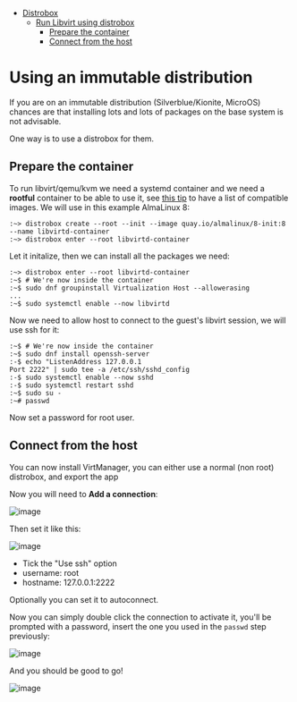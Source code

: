- [Distrobox](../README.md)
  - [Run Libvirt using distrobox](run_libvirt_in_distrobox.md)
    - [Prepare the container](#prepare-the-container)
    - [Connect from the host](#connect-from-the-host)

# Using an immutable distribution

If you are on an immutable distribution (Silverblue/Kionite, MicroOS) chances are that
installing lots and lots of packages on the base system is not advisable.

One way is to use a distrobox for them.

## Prepare the container

To run libvirt/qemu/kvm we need a systemd container and we need a **rootful** container
to be able to use it, see [this tip](../useful_tips.md#using-init-system-inside-a-distrobox)
to have a list of compatible images.
We will use in this example AlmaLinux 8:

```console
:~> distrobox create --root --init --image quay.io/almalinux/8-init:8 --name libvirtd-container
:~> distrobox enter --root libvirtd-container
```

Let it initalize, then we can install all the packages we need:

```console
:~> distrobox enter --root libvirtd-container
:~$ # We're now inside the container
:~$ sudo dnf groupinstall Virtualization Host --allowerasing 
...
:~$ sudo systemctl enable --now libvirtd
```

Now we need to allow host to connect to the guest's libvirt session, we will use
ssh for it:

```console
:~$ # We're now inside the container
:~$ sudo dnf install openssh-server
:-$ echo "ListenAddress 127.0.0.1
Port 2222" | sudo tee -a /etc/ssh/sshd_config
:-$ sudo systemctl enable --now sshd
:-$ sudo systemctl restart sshd
:~$ sudo su -
:~# passwd
```

Now set a password for root user.

## Connect from the host

You can now install VirtManager, you can either use a normal (non root) distrobox, and export the app

Now you will need to **Add a connection**:

![image](https://user-images.githubusercontent.com/598882/208441337-4dbade85-4c72-4342-b9ee-acd76b9b1675.png)

Then set it like this:

![image](https://user-images.githubusercontent.com/598882/208441499-e612868f-d9d1-452c-8bfb-110440e2e891.png)

- Tick the "Use ssh" option
- username: root
- hostname: 127.0.0.1:2222

Optionally you can set it to autoconnect.

Now you can simply double click the connection to activate it, you'll be prompted
with a password, insert the one you used in the `passwd` step previously:

![image](https://user-images.githubusercontent.com/598882/208441932-f561af0b-9c19-45f7-bacc-d690d80b75e1.png)

And you should be good to go!

![image](https://user-images.githubusercontent.com/598882/208442009-fe9df606-e6a8-44f9-94c2-1c2bfba4ca15.png)
